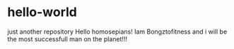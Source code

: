 # hello-world
just another repository
Hello homosepians!
 Iam Bongztofitness and i will be the most successfull man on the planet!!!
 
